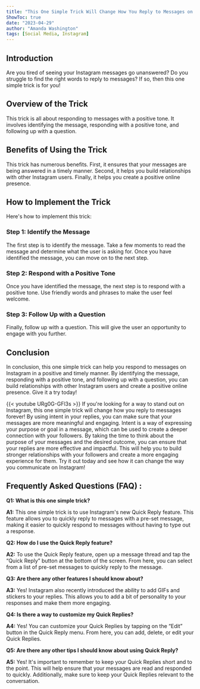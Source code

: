 ```yaml
---
title: "This One Simple Trick Will Change How You Reply to Messages on Instagram Forever!"
ShowToc: true 
date: "2023-04-29"
author: "Amanda Washington" 
tags: [Social Media, Instagram]
---
```

## Introduction

Are you tired of seeing your Instagram messages go unanswered? Do you struggle to find the right words to reply to messages? If so, then this one simple trick is for you!

## Overview of the Trick

This trick is all about responding to messages with a positive tone. It involves identifying the message, responding with a positive tone, and following up with a question.

## Benefits of Using the Trick

This trick has numerous benefits. First, it ensures that your messages are being answered in a timely manner. Second, it helps you build relationships with other Instagram users. Finally, it helps you create a positive online presence. 

## How to Implement the Trick

Here's how to implement this trick: 

### Step 1: Identify the Message

The first step is to identify the message. Take a few moments to read the message and determine what the user is asking for. Once you have identified the message, you can move on to the next step.

### Step 2: Respond with a Positive Tone

Once you have identified the message, the next step is to respond with a positive tone. Use friendly words and phrases to make the user feel welcome.

### Step 3: Follow Up with a Question

Finally, follow up with a question. This will give the user an opportunity to engage with you further.

## Conclusion

In conclusion, this one simple trick can help you respond to messages on Instagram in a positive and timely manner. By identifying the message, responding with a positive tone, and following up with a question, you can build relationships with other Instagram users and create a positive online presence. Give it a try today!

{{< youtube URg0G-GFl3s >}} 
If you're looking for a way to stand out on Instagram, this one simple trick will change how you reply to messages forever! By using intent in your replies, you can make sure that your messages are more meaningful and engaging. Intent is a way of expressing your purpose or goal in a message, which can be used to create a deeper connection with your followers. By taking the time to think about the purpose of your messages and the desired outcome, you can ensure that your replies are more effective and impactful. This will help you to build stronger relationships with your followers and create a more engaging experience for them. Try it out today and see how it can change the way you communicate on Instagram!

## Frequently Asked Questions (FAQ) :
**Q1: What is this one simple trick?**

**A1:** This one simple trick is to use Instagram's new Quick Reply feature. This feature allows you to quickly reply to messages with a pre-set message, making it easier to quickly respond to messages without having to type out a response.

**Q2: How do I use the Quick Reply feature?**

**A2:** To use the Quick Reply feature, open up a message thread and tap the “Quick Reply” button at the bottom of the screen. From here, you can select from a list of pre-set messages to quickly reply to the message.

**Q3: Are there any other features I should know about?**

**A3:** Yes! Instagram also recently introduced the ability to add GIFs and stickers to your replies. This allows you to add a bit of personality to your responses and make them more engaging.

**Q4: Is there a way to customize my Quick Replies?**

**A4:** Yes! You can customize your Quick Replies by tapping on the “Edit” button in the Quick Reply menu. From here, you can add, delete, or edit your Quick Replies.

**Q5: Are there any other tips I should know about using Quick Reply?**

**A5:** Yes! It's important to remember to keep your Quick Replies short and to the point. This will help ensure that your messages are read and responded to quickly. Additionally, make sure to keep your Quick Replies relevant to the conversation.


